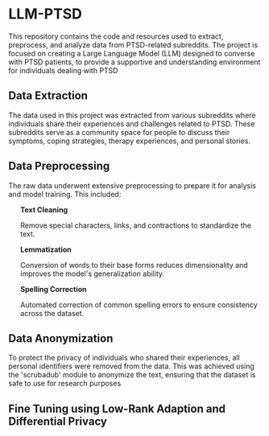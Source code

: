 # LLM-PTSD
<p>This repository contains the code and resources used to extract, preprocess, and analyze data from PTSD-related subreddits. The project is focused on creating a Large Language Model (LLM) designed to converse with PTSD patients, to provide a supportive and understanding environment for individuals dealing with PTSD</p>
<h2>Data Extraction</h2>
<p>The data used in this project was extracted from various subreddits where individuals share their experiences and challenges related to PTSD. These subreddits serve as a community space for people to discuss their symptoms, coping strategies, therapy experiences, and personal stories.</p>
<h2>Data Preprocessing</h2>
<p>The raw data underwent extensive preprocessing to prepare it for analysis and model training. This included:</p>
<ul><b>Text Cleaning</b><p>Remove special characters, links, and contractions to standardize the text.</p></ul>
<ul><b>Lemmatization</b><p>Conversion of words to their base forms reduces dimensionality and improves the model's generalization ability.</p></ul>
<ul><b>Spelling Correction</b><p>Automated correction of common spelling errors to ensure consistency across the dataset.</p></ul>
<h2>Data Anonymization</h2>
<p>To protect the privacy of individuals who shared their experiences, all personal identifiers were removed from the data. This was achieved using the 'scrubadub' module to anonymize the text, ensuring that the dataset is safe to use for research purposes</p>
<h2>Fine Tuning using Low-Rank Adaption and Differential Privacy</h2>

